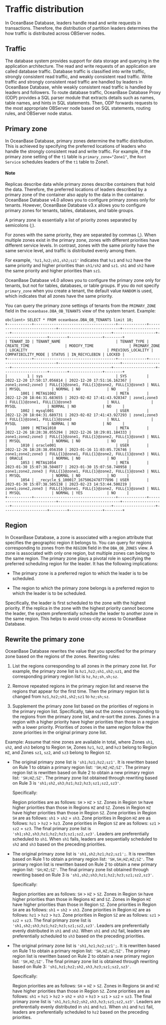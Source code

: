 # Traffic distribution

In OceanBase Database, leaders handle read and write requests in transactions. Therefore, the distribution of partition leaders determines the how traffic is distributed across OBServer nodes.

## Traffic

The database system provides support for data storage and querying in the application architecture. The read and write requests of an application are called database traffic. Database traffic is classified into write traffic, strongly consistent read traffic, and weakly consistent read traffic. Write traffic and strongly consistent read traffic are handled by leaders in OceanBase Database, while weakly consistent read traffic is handled by leaders and followers. To route database traffic, OceanBase Database Proxy (ODP) provides a SQL parser module that extracts details such as names, table names, and hints in SQL statements. Then, ODP forwards requests to the most appropriate OBServer node based on SQL statements, routing rules, and OBServer node status.

## Primary zone

In OceanBase Database, primary zones determine the traffic distribution. This is achieved by specifying the preferred locations of leaders who handle the strongly consistent read and write traffic. For example, if the primary zone setting of the `t1` table is `primary_zone="Zone1"`, the `Root Service` schedules leaders of the `t1` table to Zone1.

<main id="notice" type='explain'>
    <h4>Note</h4>
    <p>Replicas describe data while primary zones describe containers that hold the data. Therefore, the preferred locations of leaders described by a primary zone of the container also apply to the data in the container. OceanBase Database v4.0 allows you to configure primary zones only for tenants. However, OceanBase Database v3.x allows you to configure primary zones for tenants, tables, databases, and table groups.</p>
</main>

A primary zone is essentially a list of priority zones separated by semicolons (;).

For zones with the same priority, they are separated by commas (,). When multiple zones exist in the primary zone, zones with different priorities have different service levels. In contrast, zones with the same priority have the same service level, and traffic is distributed evenly among them.

For example, `'hz1,hz2;sh1,sh2;sz1'` indicates that `hz1` and `hz2` have the same priority and higher priorities than `sh1/sh2` and `sz1`. `sh1` and `sh2` have the same priority and higher priorities than `sz1`. 

OceanBase Database v4.0 allows you to configure the primary zone only for tenants, but not for tables, databases, or table groups. If you do not specify `primary_zone` when you create a tenant, the default value `RANDOM` is used, which indicates that all zones have the same priority. 

You can query the primary zone settings of tenants from the `PRIMARY_ZONE` field in the `oceanbase.DBA_OB_TENANTS` view of the system tenant. Example:

```shell
obclient> SELECT * FROM oceanbase.DBA_OB_TENANTS limit 10;
+-----------+-------------------------------------+-------------+----------------------------+----------------------------+-------------------+---------------------------------------------+-------------------+--------------------+--------+---------------+--------+
| TENANT_ID | TENANT_NAME                         | TENANT_TYPE | CREATE_TIME                | MODIFY_TIME                | PRIMARY_ZONE      | LOCALITY                                    | PREVIOUS_LOCALITY | COMPATIBILITY_MODE | STATUS | IN_RECYCLEBIN | LOCKED |
+-----------+-------------------------------------+-------------+----------------------------+----------------------------+-------------------+---------------------------------------------+-------------------+--------------------+--------+---------------+--------+
|         1 | sys                                 | SYS         | 2022-12-20 17:50:17.056814 | 2022-12-20 17:51:16.162367 | zone1;zone2;zone3 | FULL{1}@zone1, FULL{1}@zone2, FULL{1}@zone3 | NULL              | MYSQL              | NORMAL | NO            | NO     |
|      1001 | META$1002                           | META        | 2022-12-20 18:04:31.683655 | 2023-02-02 17:41:43.928347 | zone1;zone3       | FULL{1}@zone1, FULL{1}@zone3                | NULL              | MYSQL              | NORMAL | NO            | NO     |
|      1002 | mysql001                            | USER        | 2022-12-20 18:04:31.689731 | 2023-02-02 17:41:43.927293 | zone1;zone3       | FULL{1}@zone1, FULL{1}@zone3                | NULL              | MYSQL              | NORMAL | NO            | NO     |
|      1009 | META$1010                           | META        | 2022-12-26 18:28:38.055294 | 2022-12-26 18:29:01.184333 | zone1;zone2;zone3 | FULL{1}@zone1, FULL{1}@zone2, FULL{1}@zone3 | NULL              | MYSQL              | NORMAL | NO            | NO     |
|      1010 | oracle001                           | USER        | 2022-12-26 18:28:38.056350 | 2023-01-16 11:03:05.726746 | zone1;zone2;zone3 | FULL{1}@zone1, FULL{1}@zone2, FULL{1}@zone3 | NULL              | ORACLE             | NORMAL | NO            | NO     |
|      1053 | META$1054                           | META        | 2023-01-30 15:07:38.504077 | 2023-01-30 15:07:58.740958 | zone1;zone2,zone3 | FULL{1}@zone1, FULL{1}@zone2, FULL{1}@zone3 | NULL              | MYSQL              | NORMAL | NO            | NO     |
|      1054 | __recycle_$_100017_1675062478777896 | USER        | 2023-01-30 15:07:38.505138 | 2023-02-23 14:53:44.500219 | zone1;zone2,zone3 | FULL{1}@zone1, FULL{1}@zone2, FULL{1}@zone3 | NULL              | MYSQL              | NORMAL | YES           | NO     |
+-----------+-------------------------------------+-------------+----------------------------+----------------------------+-------------------+---------------------------------------------+-------------------+--------------------+--------+---------------+--------+
```

## Region

In OceanBase Database, a zone is associated with a region attribute that specifies the geographic region it belongs to. You can query for regions corresponding to zones from the `REGION` field in the `DBA_OB_ZONES` view. A zone is associated with only one region, but multiple zones can belong to the same region. The primary zone plays a pivotal role in specifying the preferred scheduling region for the leader. It has the following implications:

* The primary zone is a preferred region to which the leader is to be scheduled. 

* The region to which the primary zone belongs is a preferred region to which the leader is to be scheduled. 

Specifically, the leader is first scheduled to the zone with the highest priority. If the replica in the zone with the highest priority cannot become the leader, the system preferentially schedule the leader to another zone in the same region. This helps to avoid cross-city access to OceanBase Database. 

## Rewrite the primary zone

OceanBase Database rewrites the value that you specified for the primary zone based on the regions of the zones. Rewriting rules:

1. List the regions corresponding to all zones in the primary zone list. For example, the primary zone list is `hz1,hz2;sh1,sh2;sz1`, and the corresponding primary region list is `hz,hz;sh,sh;sz`. 

2. Remove repeated regions in the primary region list and reserve the regions that appear for the first time. Then the primary region list is changed from `hz1,hz2;sh1,sh2;sz1` to `hz;sh;sz`. 

3. Supplement the primary zone list based on the priorities of regions in the primary region list. Specifically, take out the zones corresponding to the regions from the primary zone list, and re-sort the zones. Zones in a region with a higher priority have higher priorities than those in a region with a lower priority. Priorities of zones in the same region follow the zone priorities in the original primary zone list.

Example: Assume that nine zones are available in total, where Zones `sh1`, `sh2`, and `sh3` belong to Region `SH`, Zones `hz1`, `hz2`, and `hz3` belong to Region `HZ`, and Zones `sz1`, `sz2`, and `sz3` belong to Region `SZ`. 

* The original primary zone list is `'sh1;hz1;hz2;sz1'`. It is rewritten based on Rule 1 to obtain a primary region list: `'SH;HZ;HZ;SZ'`. The primary region list is rewritten based on Rule 2 to obtain a new primary region list: `'SH;HZ;SZ'`. The primary zone list obtained through rewriting based on Rule 3 is `'sh1;sh2,sh3;hz1;hz2;hz3;sz1;sz2,sz3'`.

   Specifically:

   Region priorities are as follows: `SH` > `HZ` > `SZ`. Zones in Region `SH` have higher priorities than those in Regions `HZ` and `SZ`. Zones in Region `HZ` have higher priorities than those in Region `SZ`. Zone priorities in Region `SH` are as follows: `sh1` > `sh2` = `sh3`. Zone priorities in Region `HZ` are as follows: `hz1` > `hz2` > `hz3`. Zone priorities in Region `SZ` are as follows: `sz1` > `sz2` = `sz3`. The final primary zone list is `'sh1;sh2,sh3;hz1;hz2;hz3;sz1;sz2,sz3'`. Leaders are preferentially scheduled to `sh1`. When `sh1` fails, leaders are sequentially scheduled to `sh2` and `sh3` based on the preceding priorities. 

* The original primary zone list is `'sh1,sh2;hz1;hz2;sz1';`. It is rewritten based on Rule 1 to obtain a primary region list: `'SH,SH;HZ;HZ;SZ'`. The primary region list is rewritten based on Rule 2 to obtain a new primary region list: `'SH;HZ;SZ'`. The final primary zone list obtained through rewriting based on Rule 3 is `'sh1,sh2;sh3;hz1;hz2;hz3;sz1;sz2,sz3'`.

   Specifically:

   Region priorities are as follows: `SH` > `HZ` > `SZ`. Zones in Region `SH` have higher priorities than those in Regions `HZ` and `SZ`. Zones in Region `HZ` have higher priorities than those in Region `SZ`. Zone priorities in Region `SH` are as follows: `sh1` = `sh2` > `sh3`. Zone priorities in Region `HZ` are as follows: `hz1` > `hz2` > `hz3`. Zone priorities in Region `SZ` are as follows: `sz1` > `sz2` = `sz3`. The final primary zone list is `'sh1,sh2;sh3;hz1;hz2;hz3;sz1;sz2,sz3'`. Leaders are preferentially evenly distributed in `sh1` and `sh2`. When `sh1` and `sh2` fail, leaders are preferentially scheduled to `sh3` based on the preceding priorities. 

* The original primary zone list is `'sh1,hz1;hz2;sz1';`. It is rewritten based on Rule 1 to obtain a primary region list: `'SH,HZ;HZ;SZ'`. The primary region list is rewritten based on Rule 2 to obtain a new primary region list: `'SH,HZ;SZ'`. The final primary zone list is obtained through rewriting based on Rule 3: `'sh1,hz1;hz2;sh2,sh3,hz3;sz1;sz2,sz3'`.

   Specifically:

   Region priorities are as follows: `SH` = `HZ` > `SZ`. Zones in Regions `SH` and `HZ` have higher priorities than those in Region `SZ`. Zone priorities are as follows: `sh1` = `hz1` > `hz2` > `sh2` = `sh3` = `hz3` > `sz1` > `sz2` = `sz3`. The final primary zone list is `'sh1,hz1;hz2;sh2,sh3,hz3;sz1;sz2,sz3'`. Leaders are preferentially evenly distributed in `sh1` and `hz1`. When `sh1` and `hz1` fail, leaders are preferentially scheduled to `hz2` based on the preceding priorities. 


